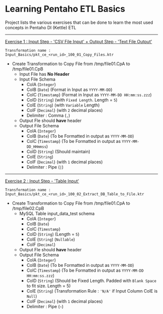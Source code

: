 # Learning Pentaho ETL Basics
Project lists the various exercises that can be done to learn the most used concepts in Pentaho DI (Kettle) ETL

---
[Exercise 1 : Input Step - 'CSV File Input' + Output Step - 'Text File Output'](#ex-1)

`Transformation name : Input_Basics/pkt_ce_<run_id>_100_01_Copy_Files.ktr`
- Create Transformation to Copy File from /tmp/file01.CpA to /tmp/file01.CpB
  - Input File has **No Header**
  - Input File Schema
    - ColA (`Integer`)
    - ColB (`Date`) (Format in Input as `YYYY-MM-DD`)
    - ColC (`Timestamp`) (Format in Input as `YYYY-MM-DD HH:mm:ss.zzz`)
    - ColD (`String`) (with `Fixed Length`. Length = `5`)
    - ColE (`String`) (with `Variable` Length)
    - ColF (`Decimal`) (with `2` decimal places) 
    - Delimiter : Comma (`,`)
  - Output Fle should **have** header
  - Output File Schema
    - ColA (`Integer`)
    - ColB (`Date`) (To be Formatted in output as `YYYY-MM-DD`)
    - ColC (`Timestamp`) (To be Formatted in output as `YYYY-MM-DD_HHmmss`)
    - ColD (`String`) (Should maintain)
    - ColE (`String`)
    - ColF (`Decimal`) (with `1` decimal places)
    - Delimiter : Pipe (`|`)

---
[Exercise 2 : Input Step - 'Table Input'](#ex-2)

`Transformation name : Input_Basics/pkt_ce_<run_id>_100_02_Extract_DB_Table_to_File.ktr`
- Create Transformation to Copy File from /tmp/file01.CpA to /tmp/file02.CpB
  - MySQL Table input_data_test schema
    - ColA (`Integer`)
    - ColB (`Date`)
    - ColC (`Timestamp`)
    - ColD (`String`) (Length = `5`)
    - ColE (`String`) (`Nullable`)
    - ColF (`Decimal`)
  - Output Fle should **have** header
  - Output File Schema
    - ColA (`Integer`)
    - ColB (`Date`) (To be Formatted in output as `YYYY-MM-DD`)
    - ColC (`Timestamp`) (To be Formatted in output as `YYYY-MM-DD HH:mm:ss.zzz`)
    - ColD (`String`) (Should be Fixed Length. Padded with `Blank Space` to fit size. Length = 5)
    - ColE (`String`) (Transformation Rule : `'N/A'` if Input Column ColE is `Null`)
    - ColF (`Decimal`) (with `1` decimal places)
    - Delimiter : Pipe (`~`)

